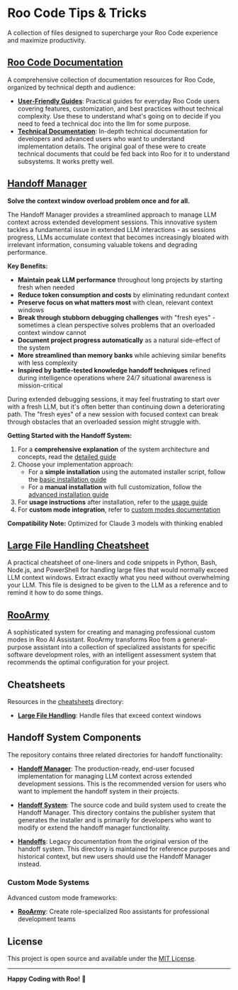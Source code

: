 # Roo Code Tips & Tricks

A collection of files designed to supercharge your Roo Code experience and maximize productivity.

## [Roo Code Documentation](personal_roo_docs/)
A comprehensive collection of documentation resources for Roo Code, organized by technical depth and audience:

- **[User-Friendly Guides](personal_roo_docs/normal/)**: Practical guides for everyday Roo Code users covering features, customization, and best practices without technical complexity. Use these to understand what's going on to decide if you need to feed a technical doc into the llm for some purpose.
- **[Technical Documentation](personal_roo_docs/technical/)**: In-depth technical documentation for developers and advanced users who want to understand implementation details. The original goal of these were to create technical documents that could be fed back into Roo for it to understand subsystems. It works pretty well.

## [Handoff Manager](handoff-manager/docs/handoff-system.md)
**Solve the context window overload problem once and for all.**

The Handoff Manager provides a streamlined approach to manage LLM context across extended development sessions. This innovative system tackles a fundamental issue in extended LLM interactions - as sessions progress, LLMs accumulate context that becomes increasingly bloated with irrelevant information, consuming valuable tokens and degrading performance.

**Key Benefits:**
- **Maintain peak LLM performance** throughout long projects by starting fresh when needed
- **Reduce token consumption and costs** by eliminating redundant context
- **Preserve focus on what matters most** with clean, relevant context windows
- **Break through stubborn debugging challenges** with "fresh eyes" - sometimes a clean perspective solves problems that an overloaded context window cannot
- **Document project progress automatically** as a natural side-effect of the system
- **More streamlined than memory banks** while achieving similar benefits with less complexity
- **Inspired by battle-tested knowledge handoff techniques** refined during intelligence operations where 24/7 situational awareness is mission-critical

During extended debugging sessions, it may feel frustrating to start over with a fresh LLM, but it's often better than continuing down a deteriorating path. The "fresh eyes" of a new session with focused context can break through obstacles that an overloaded session might struggle with.

**Getting Started with the Handoff System:**
1. For a **comprehensive explanation** of the system architecture and concepts, read the [detailed guide](handoff-manager/docs/handoff-system.md)
2. Choose your implementation approach:
   - For a **simple installation** using the automated installer script, follow the [basic installation guide](handoff-manager/docs/basic-installation.md)
   - For a **manual installation** with full customization, follow the [advanced installation guide](handoff-manager/docs/advanced-installation.md)
3. For **usage instructions** after installation, refer to the [usage guide](handoff-manager/docs/usage-guide.md)
4. For **custom mode integration**, refer to [custom modes documentation](personal_roo_docs/technical/custom-modes.md)

**Compatibility Note:** Optimized for Claude 3 models with thinking enabled

## [Large File Handling Cheatsheet](cheatsheets/llm-large-file-cheatsheet.md)
A practical cheatsheet of one-liners and code snippets in Python, Bash, Node.js, and PowerShell for handling large files that would normally exceed LLM context windows. Extract exactly what you need without overwhelming your LLM. This file is designed to be given to the LLM as a reference and to remind it how to do some things.


## [RooArmy](roo-army/)
A sophisticated system for creating and managing professional custom modes in Roo AI Assistant. RooArmy transforms Roo from a general-purpose assistant into a collection of specialized assistants for specific software development roles, with an intelligent assessment system that recommends the optimal configuration for your project.


## Cheatsheets

Resources in the [cheatsheets](cheatsheets/) directory:
- **[Large File Handling](cheatsheets/llm-large-file-cheatsheet.md)**: Handle files that exceed context windows

## Handoff System Components

The repository contains three related directories for handoff functionality:

- **[Handoff Manager](handoff-manager/)**: The production-ready, end-user focused implementation for managing LLM context across extended development sessions. This is the recommended version for users who want to implement the handoff system in their projects.

- **[Handoff System](handoff-system/)**: The source code and build system used to create the Handoff Manager. This directory contains the publisher system that generates the installer and is primarily for developers who want to modify or extend the handoff manager functionality.

- **[Handoffs](handoffs/)**: Legacy documentation from the original version of the handoff system. This directory is maintained for reference purposes and historical context, but new users should use the Handoff Manager instead.

### Custom Mode Systems

Advanced custom mode frameworks:
- **[RooArmy](roo-army/)**: Create role-specialized Roo assistants for professional development teams


## License

This project is open source and available under the [MIT License](LICENSE).

---

**Happy Coding with Roo!** 🐨
